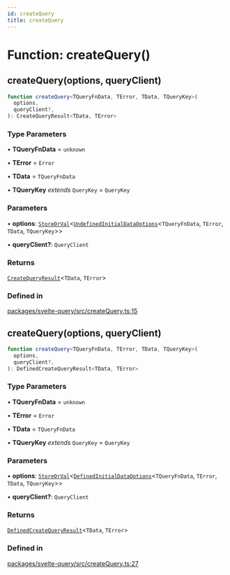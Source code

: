 ```yaml
---
id: createQuery
title: createQuery
---
```


# Function: createQuery()

## createQuery(options, queryClient)

```ts
function createQuery<TQueryFnData, TError, TData, TQueryKey>(
  options,
  queryClient?,
): CreateQueryResult<TData, TError>
```

### Type Parameters

• **TQueryFnData** = `unknown`

• **TError** = `Error`

• **TData** = `TQueryFnData`

• **TQueryKey** _extends_ `QueryKey` = `QueryKey`

### Parameters

• **options**: [`StoreOrVal`](storeorval.md)\<[`UndefinedInitialDataOptions`](undefinedinitialdataoptions.md)\<`TQueryFnData`, `TError`, `TData`, `TQueryKey`\>\>

• **queryClient?**: `QueryClient`

### Returns

[`CreateQueryResult`](createqueryresult.md)\<`TData`, `TError`\>

### Defined in

[packages/svelte-query/src/createQuery.ts:15](https://github.com/TanStack/query/blob/13817e953743537ffb9aab4da174583055be4d81/packages/svelte-query/src/createQuery.ts#L15)

## createQuery(options, queryClient)

```ts
function createQuery<TQueryFnData, TError, TData, TQueryKey>(
  options,
  queryClient?,
): DefinedCreateQueryResult<TData, TError>
```

### Type Parameters

• **TQueryFnData** = `unknown`

• **TError** = `Error`

• **TData** = `TQueryFnData`

• **TQueryKey** _extends_ `QueryKey` = `QueryKey`

### Parameters

• **options**: [`StoreOrVal`](storeorval.md)\<[`DefinedInitialDataOptions`](definedinitialdataoptions.md)\<`TQueryFnData`, `TError`, `TData`, `TQueryKey`\>\>

• **queryClient?**: `QueryClient`

### Returns

[`DefinedCreateQueryResult`](definedcreatequeryresult.md)\<`TData`, `TError`\>

### Defined in

[packages/svelte-query/src/createQuery.ts:27](https://github.com/TanStack/query/blob/13817e953743537ffb9aab4da174583055be4d81/packages/svelte-query/src/createQuery.ts#L27)
